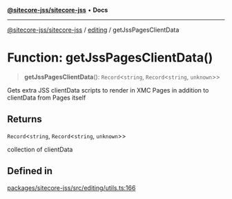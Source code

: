 [**@sitecore-jss/sitecore-jss**](../../README.md) • **Docs**

***

[@sitecore-jss/sitecore-jss](../../README.md) / [editing](../README.md) / getJssPagesClientData

# Function: getJssPagesClientData()

> **getJssPagesClientData**(): `Record`\<`string`, `Record`\<`string`, `unknown`\>\>

Gets extra JSS clientData scripts to render in XMC Pages in addition to clientData from Pages itself

## Returns

`Record`\<`string`, `Record`\<`string`, `unknown`\>\>

collection of clientData

## Defined in

[packages/sitecore-jss/src/editing/utils.ts:166](https://github.com/Sitecore/jss/blob/fb8998247eef17ee53f447fd1710b29e1df03c4e/packages/sitecore-jss/src/editing/utils.ts#L166)
